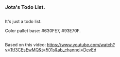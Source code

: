 ### Jota's Todo List.

##

It's just a todo list.

Color pallet base: #630FE7, #93E70F.

##

Based on this video: https://www.youtube.com/watch?v=Ttf3CEsEwMQ&t=501s&ab_channel=DevEd
